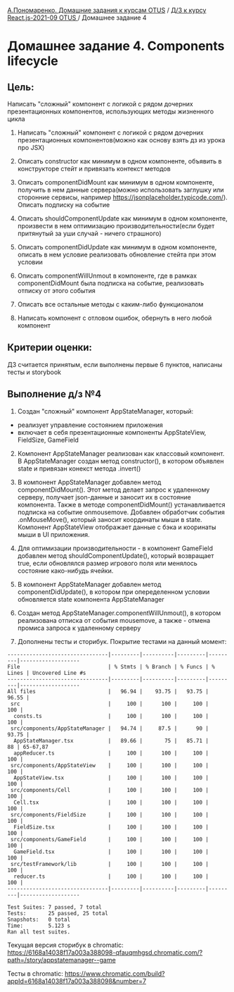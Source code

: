 [А.Пономаренко. Домашние задания к курсам OTUS](../../README.md) / [Д/З к курсу React.js-2021-09 OTUS ](../README.md) / Домашнее задание 4

# Домашнее задание 4. Components lifecycle

## Цель:

Написать "сложный" компонент с логикой с рядом дочерних презентационных компонентов, использующих методы жизненного цикла 

1. Написать "сложный" компонент с логикой с рядом дочерних презентационных компонентов(можно как основу взять дз из урока про JSX)

2. Описать constructor как минимум в одном компоненте, объявить в конструкторе стейт и привязать контекст методов

3. Описать componentDidMount как минимум в одном компоненте, получить в нем данные сервера(можно использовать заглушку или сторонние сервисы, например https://jsonplaceholder.typicode.com/). Описать подписку на событие

4. Описать shouldComponentUpdate как минимум в одном компоненте, произвести в нем оптимизацию производительности(если будет притянутый за уши случай - ничего страшного)

5. Описать componentDidUpdate как минимум в одном компоненте, описать в нем условие реализовать обновление стейта при этом условии
    
6. Описать componentWillUnmout в компоненте, где в рамках componentDidMount была подписка на событие, реализовать отписку от этого события

7. Описать все остальные методы с каким-либо функционалом

8. Написать компонент с отловом ошибок, обернуть в него любой компонент

## Критерии оценки:

ДЗ считается принятым, если выполнены первые 6 пунктов, написаны тесты и storybook


## Выполнение д/з №4
1. Создан "сложный" компонент AppStateManager, который: 
- реализует управление состоянием приложения
- включает в себя презентационные компоненты AppStateView, FieldSize, GameField

2. Компонент AppStateManager реализован как классовый компонент. В AppStateManager создан метод constructor(), в котором объявлен state и привязан конекст метода .invert()

3. В компонент AppStateManager добавлен метод componentDidMount(). Этот метод делает запрос к удаленному серверу, получает json-данные и заносит их в состояние компонента. Также в методе componentDidMount() устанавливается подписка на событие onmousemove. Добавлен обработчик события .onMouseMove(), который заносит координаты мыши в state. Компонент AppStateView отображает данные с бэка и кооринаты мыши в UI приложения.

4. Для оптимизации производительности - в компонент GameField добавлен метод shouldComponentUpdate(), который возвращает true, если обновлялся размер игрового поля или менялось состояние како-нибудь ячейки.

5. В компонент AppStateManager добавлен метод componentDidUpdate(), в котором при опеределенном условии обновляется state компонента AppStateManager

6. Создан метод AppStateManager.componentWillUnmout(), в котором реализована отписка от события mousemove, а также - отмена промиса запроса к удаленному серверу

7. Дополнены тесты и сторибук.
Покрытие тестами на данный момент:
```
--------------------------------|---------|----------|---------|---------|-------------------
File                            | % Stmts | % Branch | % Funcs | % Lines | Uncovered Line #s 
--------------------------------|---------|----------|---------|---------|-------------------
All files                       |   96.94 |    93.75 |   93.75 |   96.55 |                   
 src                            |     100 |      100 |     100 |     100 |                   
  consts.ts                     |     100 |      100 |     100 |     100 |                   
 src/components/AppStateManager |   94.74 |     87.5 |      90 |   93.75 |                   
  AppStateManager.tsx           |   89.66 |       75 |   85.71 |      88 | 65-67,87          
  appReducer.ts                 |     100 |      100 |     100 |     100 |                   
 src/components/AppStateView    |     100 |      100 |     100 |     100 |                   
  AppStateView.tsx              |     100 |      100 |     100 |     100 |                   
 src/components/Cell            |     100 |      100 |     100 |     100 |                   
  Cell.tsx                      |     100 |      100 |     100 |     100 |                   
 src/components/FieldSize       |     100 |      100 |     100 |     100 |                   
  FieldSize.tsx                 |     100 |      100 |     100 |     100 |                   
 src/components/GameField       |     100 |      100 |     100 |     100 |                   
  GameField.tsx                 |     100 |      100 |     100 |     100 |                   
 src/testFramework/lib          |     100 |      100 |     100 |     100 |                   
  reducer.ts                    |     100 |      100 |     100 |     100 |                   
--------------------------------|---------|----------|---------|---------|-------------------

Test Suites: 7 passed, 7 total
Tests:       25 passed, 25 total
Snapshots:   0 total
Time:        5.123 s
Ran all test suites.
```


Текущая версия сторибук в chromatic:
https://6168a14038f17a003a388098-qfauqmhgsd.chromatic.com/?path=/story/appstatemanager--game

Тесты в chromatic:
https://www.chromatic.com/build?appId=6168a14038f17a003a388098&number=7